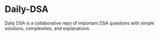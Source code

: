 # Daily-DSA
Daily DSA is a collaborative repo of important DSA questions with simple solutions, complexities, and explanations.
